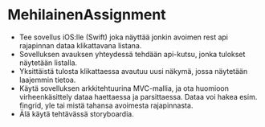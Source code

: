 # MehilainenAssignment

- Tee sovellus iOS:lle (Swift) joka näyttää jonkin avoimen rest api rajapinnan dataa klikattavana listana.
- Sovelluksen avauksen yhteydessä tehdään api-kutsu, jonka tulokset näytetään listalla.
- Yksittäistä tulosta klikattaessa avautuu uusi näkymä, jossa näytetään laajemmin tietoa. 
- Käytä sovelluksen arkkitehtuurina MVC-mallia, ja ota huomioon virheenkäsittely dataa haettaessa ja parsittaessa. Dataa voi hakea esim. fingrid, yle tai mistä tahansa avoimesta rajapinnasta. 
- Älä käytä tehtävässä storyboardia.
